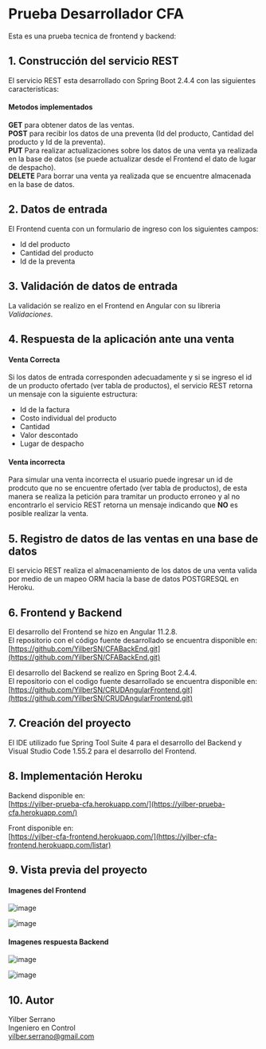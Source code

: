 # Prueba Desarrollador CFA

Esta es una prueba tecnica de frontend y backend:

## 1. Construcción del servicio REST
El servicio REST esta desarrollado con Spring Boot 2.4.4 con las siguientes caracteristicas:  
#### Metodos implementados
**GET** para obtener datos de las ventas.  
**POST** para recibir los datos de una preventa (Id del producto, Cantidad del producto y Id de la preventa).  
**PUT** Para realizar actualizaciones sobre los datos de una venta ya realizada en la base de datos (se puede actualizar desde el Frontend el dato de lugar de despacho).  
**DELETE** Para borrar una venta ya realizada que se encuentre almacenada en la base de datos.  

## 2. Datos de entrada
El  Frontend cuenta con un formulario de ingreso con los siguientes campos:  
- Id del producto  
- Cantidad del producto  
- Id de la preventa  

## 3. Validación de datos de entrada
La validación se realizo en el Frontend en Angular con su libreria *Validaciones*.

## 4. Respuesta de la aplicación ante una venta
#### Venta Correcta
Si los datos de entrada corresponden adecuadamente y si se ingreso el id de un producto ofertado (ver tabla de productos), el servicio REST retorna un mensaje con la siguiente estructura:  
- Id de la factura  
- Costo individual del producto  
- Cantidad  
- Valor descontado  
- Lugar de despacho  

#### Venta incorrecta
Para simular una venta incorrecta el usuario puede ingresar un id de prodcuto que no se encuentre ofertado (ver tabla de productos), de esta manera se realiza la petición para tramitar un producto erroneo y al no encontrarlo el servicio REST retorna un mensaje indicando que **NO** es posible realizar la venta.

## 5. Registro de datos de las ventas en una base de datos
El servicio REST realiza el almacenamiento de los datos de una venta valida por medio de un mapeo ORM hacia la base de datos POSTGRESQL en Heroku.

## 6. Frontend y Backend
El desarrollo del Frontend se hizo en Angular 11.2.8.  
El repositorio con el código fuente desarrollado se encuentra disponible en:  
[https://github.com/YilberSN/CFABackEnd.git](https://github.com/YilberSN/CFABackEnd.git)  

El desarrollo del Backend se realizo en Spring Boot 2.4.4.  
El repositorio con el codigo fuente desarrollado se encuentra disponible en:  
[https://github.com/YilberSN/CRUDAngularFrontend.git](https://github.com/YilberSN/CRUDAngularFrontend.git)

## 7. Creación del proyecto
El IDE utilizado fue Spring Tool Suite 4 para el desarrollo del Backend y Visual Studio Code 1.55.2 para el desarrollo del Frontend.

## 8. Implementación Heroku

Backend disponible en:  
[https://yilber-prueba-cfa.herokuapp.com/](https://yilber-prueba-cfa.herokuapp.com/)

Front disponible en:  
[https://yilber-cfa-frontend.herokuapp.com/](https://yilber-cfa-frontend.herokuapp.com/listar)  


## 9. Vista previa del proyecto

#### Imagenes del Frontend
![image](https://drive.google.com/uc?export=view&id=1uXVwp4_HU_sE6DC7XCI-xU8cmbtcWL2n)  

![image](https://drive.google.com/uc?export=view&id=10-fPqhBPQ2kAn0XNeIFiyzPyvXcv8pH5)  


#### Imagenes respuesta Backend

![image](https://drive.google.com/uc?export=view&id=14LIMS24TqwIjet8iU56-S73tZ7IKjAt-)  

![image](https://drive.google.com/uc?export=view&id=1W3I1qLastQXqssqrJtsmZvJ6pHZCYyQJ)  


## 10. Autor
Yilber Serrano  
Ingeniero en Control  
yilber.serrano@gmail.com  
